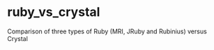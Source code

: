 ruby_vs_crystal
===============

Comparison of three types of Ruby (MRI, JRuby and Rubinius) versus Crystal
